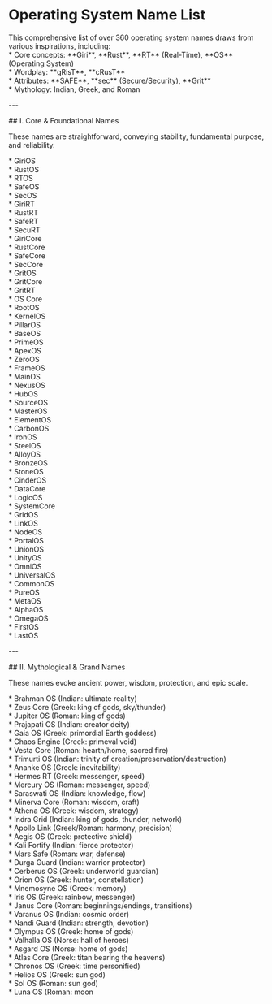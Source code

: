 # Operating System Name List

This comprehensive list of over 360 operating system names draws from various inspirations, including:  
\* Core concepts: \*\*Giri\*\*, \*\*Rust\*\*, \*\*RT\*\* (Real-Time), \*\*OS\*\* (Operating System)  
\* Wordplay: \*\*gRisT\*\*, \*\*cRusT\*\*  
\* Attributes: \*\*SAFE\*\*, \*\*sec\*\* (Secure/Security), \*\*Grit\*\*  
\* Mythology: Indian, Greek, and Roman

\---

\#\# I. Core & Foundational Names

These names are straightforward, conveying stability, fundamental purpose, and reliability.

\* GiriOS  
\* RustOS  
\* RTOS  
\* SafeOS  
\* SecOS  
\* GiriRT  
\* RustRT  
\* SafeRT  
\* SecuRT  
\* GiriCore  
\* RustCore  
\* SafeCore  
\* SecCore  
\* GritOS  
\* GritCore  
\* GritRT  
\* OS Core  
\* RootOS  
\* KernelOS  
\* PillarOS  
\* BaseOS  
\* PrimeOS  
\* ApexOS  
\* ZeroOS  
\* FrameOS  
\* MainOS  
\* NexusOS  
\* HubOS  
\* SourceOS  
\* MasterOS  
\* ElementOS  
\* CarbonOS  
\* IronOS  
\* SteelOS  
\* AlloyOS  
\* BronzeOS  
\* StoneOS  
\* CinderOS  
\* DataCore  
\* LogicOS  
\* SystemCore  
\* GridOS  
\* LinkOS  
\* NodeOS  
\* PortalOS  
\* UnionOS  
\* UnityOS  
\* OmniOS  
\* UniversalOS  
\* CommonOS  
\* PureOS  
\* MetaOS  
\* AlphaOS  
\* OmegaOS  
\* FirstOS  
\* LastOS

\---

\#\# II. Mythological & Grand Names

These names evoke ancient power, wisdom, protection, and epic scale.

\* Brahman OS (Indian: ultimate reality)  
\* Zeus Core (Greek: king of gods, sky/thunder)  
\* Jupiter OS (Roman: king of gods)  
\* Prajapati OS (Indian: creator deity)  
\* Gaia OS (Greek: primordial Earth goddess)  
\* Chaos Engine (Greek: primeval void)  
\* Vesta Core (Roman: hearth/home, sacred fire)  
\* Trimurti OS (Indian: trinity of creation/preservation/destruction)  
\* Ananke OS (Greek: inevitability)  
\* Hermes RT (Greek: messenger, speed)  
\* Mercury OS (Roman: messenger, speed)  
\* Saraswati OS (Indian: knowledge, flow)  
\* Minerva Core (Roman: wisdom, craft)  
\* Athena OS (Greek: wisdom, strategy)  
\* Indra Grid (Indian: king of gods, thunder, network)  
\* Apollo Link (Greek/Roman: harmony, precision)  
\* Aegis OS (Greek: protective shield)  
\* Kali Fortify (Indian: fierce protector)  
\* Mars Safe (Roman: war, defense)  
\* Durga Guard (Indian: warrior protector)  
\* Cerberus OS (Greek: underworld guardian)  
\* Orion OS (Greek: hunter, constellation)  
\* Mnemosyne OS (Greek: memory)  
\* Iris OS (Greek: rainbow, messenger)  
\* Janus Core (Roman: beginnings/endings, transitions)  
\* Varanus OS (Indian: cosmic order)  
\* Nandi Guard (Indian: strength, devotion)  
\* Olympus OS (Greek: home of gods)  
\* Valhalla OS (Norse: hall of heroes)  
\* Asgard OS (Norse: home of gods)  
\* Atlas Core (Greek: titan bearing the heavens)  
\* Chronos OS (Greek: time personified)  
\* Helios OS (Greek: sun god)  
\* Sol OS (Roman: sun god)  
\* Luna OS (Roman: moon
